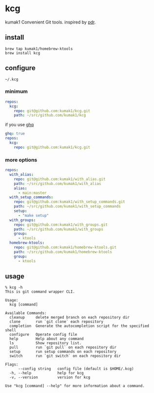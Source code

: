 # kcg

kumak1 Convenient Git tools.
inspired by [pdr](https://github.com/pyama86/pdr).

## install

```shell
brew tap kumak1/homebrew-ktools 
brew install kcg
```

## configure

`~/.kcg`

### minimum

```yaml
repos:
  kcg:
    repo: git@github.com:kumak1/kcg.git
    path: ~/src/github.com/kumak1/kcg
```

if you use [ghq](https://github.com/x-motemen/ghq)

```yaml
ghq: true
repos:
  kcg:
    repo: git@github.com:kumak1/kcg.git
```

### more options

```yaml
repos:
  with_alias:
    repo: git@github.com:kumak1/with_alias.git
    path: ~/src/github.com/kumak1/with_alias
    alias:
      - main:master
  with_setup_commands:
    repo: git@github.com:kumak1/with_setup_commands.git
    path: ~/src/github.com/kumak1/with_setup_commands
    setup:
      - "make setup"
  with_groups:
    repo: git@github.com:kumak1/with_groups.git
    path: ~/src/github.com/kumak1/with_groups
    group:
      - ktools
  homebrew-ktools:
    repo: git@github.com:kumak1/homebrew-ktools.git
    path: ~/src/github.com/kumak1/homebrew-ktools
    group:
      - ktools
```

## usage

```shell
% kcg -h
This is git command wrapper CLI.

Usage:
  kcg [command]

Available Commands:
  cleanup     delete merged branch on each repository dir
  clone       run `git clone` each repository
  completion  Generate the autocompletion script for the specified shell
  configure   Operate config file
  help        Help about any command
  ls          Show repository list.
  pull        run `git pull` on each repository dir
  setup       run setup commands on each repository
  switch      run `git switch` on each repository dir

Flags:
      --config string   config file (default is $HOME/.kcg)
  -h, --help            help for kcg
  -v, --version         version for kcg

Use "kcg [command] --help" for more information about a command.
```
